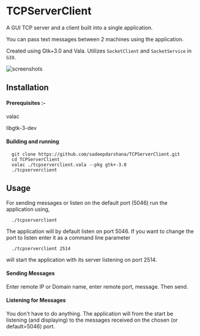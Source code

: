# TCPServerClient
A GUI TCP server and a client built into a single application. 

You can pass text messages between 2 machines using the application.

Created using Gtk+3.0 and Vala. Utilizes `SocketClient` and `SocketService` in `GIO`.

![screenshots](http://darshanasadeep.com/tcpss.png)

## Installation

#### Prerequisites :-

valac

libgtk-3-dev

#### Building and running

      git clone https://github.com/sadeepdarshana/TCPServerClient.git
      cd TCPServerClient
      valac ./tcpserverclient.vala --pkg gtk+-3.0
      ./tcpserverclient

## Usage

For sending messages or listen on the default port (5046) run the application using,

      ./tcpserverclient
The application will by default listen on port 5046. If you want to change the port to listen enter it as a command line parameter

      ./tcpserverclient 2514
      
will start the application with its server listening on port 2514.

#### Sending Messages

Enter remote IP or Domain name, enter remote port, message. Then send.

#### Listening for Messages

You don't have to do anything. The application will from the start be listening (and displaying) to the messages received on the chosen (or default=5046) port.
